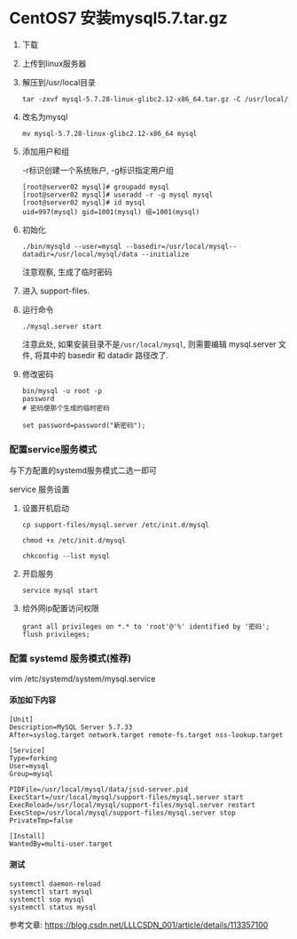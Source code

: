# CentOS7 安装mysql5.7.tar.gz

1. 下载

2. 上传到linux服务器

3. 解压到/usr/local目录

   ```
   tar -zxvf mysql-5.7.28-linux-glibc2.12-x86_64.tar.gz -C /usr/local/
   ```

4. 改名为mysql

   ```
   mv mysql-5.7.28-linux-glibc2.12-x86_64 mysql
   ```

5. 添加用户和组

   -r标识创建一个系统账户, -g标识指定用户组

   ```
   [root@server02 mysql]# groupadd mysql
   [root@server02 mysql]# useradd -r -g mysql mysql
   [root@server02 mysql]# id mysql
   uid=997(mysql) gid=1001(mysql) 组=1001(mysql)
   ```

6. 初始化 

   ```
   ./bin/mysqld --user=mysql --basedir=/usr/local/mysql--datadir=/usr/local/mysql/data --initialize
   ```

   注意观察, 生成了临时密码



7. 进入 support-files.

8. 运行命令

   ```shell
   ./mysql.server start
   ```

   注意此处, 如果安装目录不是`/usr/local/mysql`, 则需要编辑 mysql.server 文件, 将其中的 basedir 和 datadir 路径改了.

9. 修改密码

   ```
   bin/mysql -u root -p
   password
   # 密码使那个生成的临时密码
   
   set password=password("新密码");
   ```

   

### 配置service服务模式

与下方配置的systemd服务模式二选一即可

service 服务设置

1. 设置开机启动

   ```
   cp support-files/mysql.server /etc/init.d/mysql
   
   chmod +x /etc/init.d/mysql 
   
   chkconfig --list mysql
   ```

2. 开启服务

   ```
   service mysql start
   ```

3. 给外网ip配置访问权限

   ```
   grant all privileges on *.* to 'root'@'%' identified by '密码';
   flush privileges;
   ```


### 配置 systemd 服务模式(推荐)

vim /etc/systemd/system/mysql.service

#### 添加如下内容

```shell
[Unit]
Description=MySQL Server 5.7.33
After=syslog.target network.target remote-fs.target nss-lookup.target

[Service]
Type=forking
User=mysql
Group=mysql

PIDFile=/usr/local/mysql/data/jssd-server.pid
ExecStart=/usr/local/mysql/support-files/mysql.server start
ExecReload=/usr/local/mysql/support-files/mysql.server restart
ExecStop=/usr/local/mysql/support-files/mysql.server stop
PrivateTmp=false

[Install]
WantedBy=multi-user.target
```

#### 测试

```shell
systemctl daemon-reload
systemctl start mysql
systemctl sop mysql
systemctl status mysql
```



参考文章: https://blog.csdn.net/LLLCSDN_001/article/details/113357100
